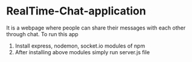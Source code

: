 # RealTime-Chat-application
It is a webpage where people can share their messages with each other through chat.
To run this app
  1. Install express, nodemon, socket.io modules of npm
  2. After installing above modules simply run server.js file

